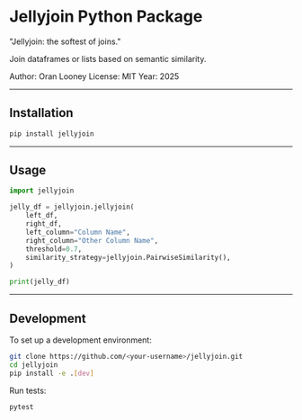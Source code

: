 # Jellyjoin Python Package

"Jellyjoin: the softest of joins."

Join dataframes or lists based on semantic similarity.

Author: Oran Looney
License: MIT
Year: 2025

---

## Installation

```bash
pip install jellyjoin
```

---

## Usage

```python
import jellyjoin

jelly_df = jellyjoin.jellyjoin(
    left_df,
    right_df,
    left_column="Column Name", 
    right_column="Other Column Name", 
    threshold=0.7,
    similarity_strategy=jellyjoin.PairwiseSimilarity(),
)

print(jelly_df)
```


---

## Development

To set up a development environment:

```bash
git clone https://github.com/<your-username>/jellyjoin.git
cd jellyjoin
pip install -e .[dev]
```

Run tests:

```bash
pytest
```
